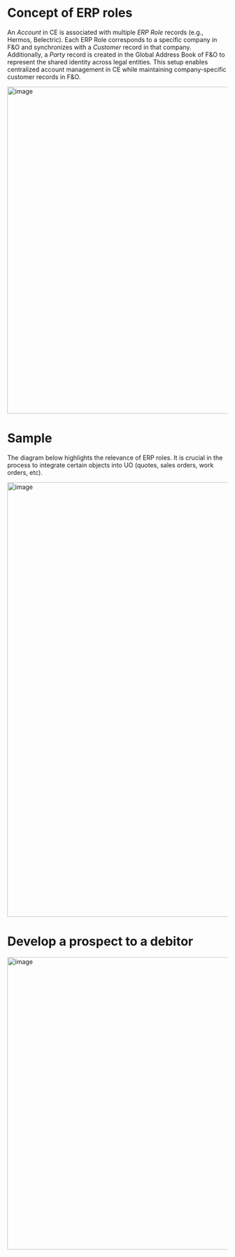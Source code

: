# Concept of ERP roles

An _Account_ in CE is associated with multiple _ERP Role_ records (e.g., Hermos, Belectric). Each ERP Role corresponds to a specific company in F&O and synchronizes with a _Customer_ record in that company. Additionally, a _Party_ record is created in the Global Address Book of F&O to represent the shared identity across legal entities. This setup enables centralized account management in CE while maintaining company-specific customer records in F&O.

<img width="1336" height="748" alt="image" src="https://github.com/user-attachments/assets/f26c34f7-4e07-4a6c-a798-2fa3a686c70e" />



# Sample
The diagram below highlights the relevance of ERP roles. It is crucial in the process to integrate certain objects into UO (quotes, sales orders, work orders, etc).

<img width="1005" height="994" alt="image" src="https://github.com/user-attachments/assets/807243c2-cd6c-48a6-8d48-8b4343d06e19" />



# Develop a prospect to a debitor

<img width="1493" height="669" alt="image" src="https://github.com/user-attachments/assets/128f17a0-7e91-456a-b573-60605f3c7212" />
